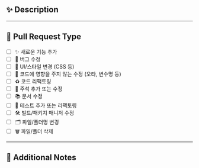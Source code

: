 ## ✨ Description

<!-- 어떤 변경을 했는지 명확하게 작성해주세요. 무엇을, 왜 수정했는지가 중요합니다. -->
<!-- 예: 회비 승인 기능 추가 / 사용자별 필터링 오류 수정 등 -->

<!-- 관련 이슈를 자동으로 닫으려면 아래 주석을 제거하세요 -->
<!-- Resolves: #이슈번호 -->

-----

## 🧾 Pull Request Type

<!-- 해당하는 항목에 체크해주세요. -->

- [ ] ✨ 새로운 기능 추가
- [ ] 🐞 버그 수정
- [ ] 💄 UI/스타일 변경 (CSS 등)
- [ ] 📝 코드에 영향을 주지 않는 수정 (오타, 변수명 등)
- [ ] ♻️ 코드 리팩토링
- [ ] 💬 주석 추가 또는 수정
- [ ] 📚 문서 수정
- [ ] 🧪 테스트 추가 또는 리팩토링
- [ ] 🛠️ 빌드/패키지 매니저 수정
- [ ] 🗂️ 파일/폴더명 변경
- [ ] 🗑️ 파일/폴더 삭제

---

## 🧩 Additional Notes

<!-- 추가적으로 공유할 내용이 있다면 작성해주세요. -->
<!-- 예: 디자인 링크, API 명세, 테스트 방법 등 -->
